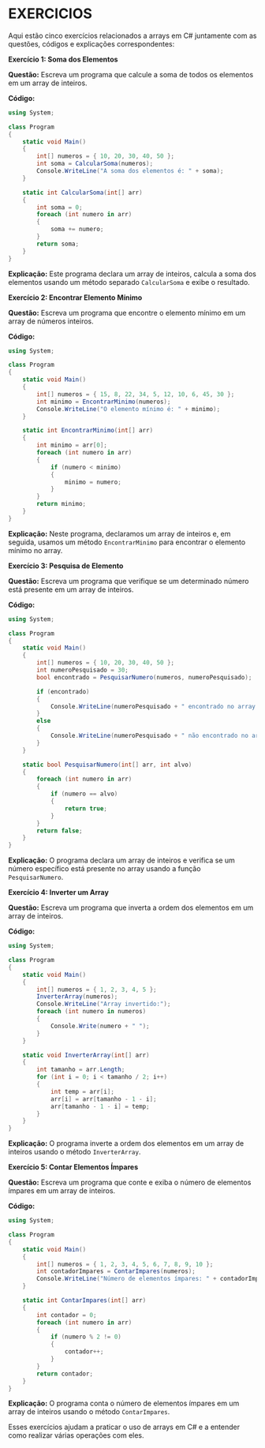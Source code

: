 # EXERCICIOS
Aqui estão cinco exercícios relacionados a arrays em C# juntamente com as questões, códigos e explicações correspondentes:

**Exercício 1: Soma dos Elementos**

**Questão:** Escreva um programa que calcule a soma de todos os elementos em um array de inteiros.

**Código:**

```csharp
using System;

class Program
{
    static void Main()
    {
        int[] numeros = { 10, 20, 30, 40, 50 };
        int soma = CalcularSoma(numeros);
        Console.WriteLine("A soma dos elementos é: " + soma);
    }

    static int CalcularSoma(int[] arr)
    {
        int soma = 0;
        foreach (int numero in arr)
        {
            soma += numero;
        }
        return soma;
    }
}
```

**Explicação:** Este programa declara um array de inteiros, calcula a soma dos elementos usando um método separado `CalcularSoma` e exibe o resultado.

**Exercício 2: Encontrar Elemento Mínimo**

**Questão:** Escreva um programa que encontre o elemento mínimo em um array de números inteiros.

**Código:**

```csharp
using System;

class Program
{
    static void Main()
    {
        int[] numeros = { 15, 8, 22, 34, 5, 12, 10, 6, 45, 30 };
        int minimo = EncontrarMinimo(numeros);
        Console.WriteLine("O elemento mínimo é: " + minimo);
    }

    static int EncontrarMinimo(int[] arr)
    {
        int minimo = arr[0];
        foreach (int numero in arr)
        {
            if (numero < minimo)
            {
                minimo = numero;
            }
        }
        return minimo;
    }
}
```

**Explicação:** Neste programa, declaramos um array de inteiros e, em seguida, usamos um método `EncontrarMinimo` para encontrar o elemento mínimo no array.

**Exercício 3: Pesquisa de Elemento**

**Questão:** Escreva um programa que verifique se um determinado número está presente em um array de inteiros.

**Código:**

```csharp
using System;

class Program
{
    static void Main()
    {
        int[] numeros = { 10, 20, 30, 40, 50 };
        int numeroPesquisado = 30;
        bool encontrado = PesquisarNumero(numeros, numeroPesquisado);

        if (encontrado)
        {
            Console.WriteLine(numeroPesquisado + " encontrado no array.");
        }
        else
        {
            Console.WriteLine(numeroPesquisado + " não encontrado no array.");
        }
    }

    static bool PesquisarNumero(int[] arr, int alvo)
    {
        foreach (int numero in arr)
        {
            if (numero == alvo)
            {
                return true;
            }
        }
        return false;
    }
}
```

**Explicação:** O programa declara um array de inteiros e verifica se um número específico está presente no array usando a função `PesquisarNumero`.

**Exercício 4: Inverter um Array**

**Questão:** Escreva um programa que inverta a ordem dos elementos em um array de inteiros.

**Código:**

```csharp
using System;

class Program
{
    static void Main()
    {
        int[] numeros = { 1, 2, 3, 4, 5 };
        InverterArray(numeros);
        Console.WriteLine("Array invertido:");
        foreach (int numero in numeros)
        {
            Console.Write(numero + " ");
        }
    }

    static void InverterArray(int[] arr)
    {
        int tamanho = arr.Length;
        for (int i = 0; i < tamanho / 2; i++)
        {
            int temp = arr[i];
            arr[i] = arr[tamanho - 1 - i];
            arr[tamanho - 1 - i] = temp;
        }
    }
}
```

**Explicação:** O programa inverte a ordem dos elementos em um array de inteiros usando o método `InverterArray`.

**Exercício 5: Contar Elementos Ímpares**

**Questão:** Escreva um programa que conte e exiba o número de elementos ímpares em um array de inteiros.

**Código:**

```csharp
using System;

class Program
{
    static void Main()
    {
        int[] numeros = { 1, 2, 3, 4, 5, 6, 7, 8, 9, 10 };
        int contadorImpares = ContarImpares(numeros);
        Console.WriteLine("Número de elementos ímpares: " + contadorImpares);
    }

    static int ContarImpares(int[] arr)
    {
        int contador = 0;
        foreach (int numero in arr)
        {
            if (numero % 2 != 0)
            {
                contador++;
            }
        }
        return contador;
    }
}
```

**Explicação:** O programa conta o número de elementos ímpares em um array de inteiros usando o método `ContarImpares`.

Esses exercícios ajudam a praticar o uso de arrays em C# e a entender como realizar várias operações com eles.